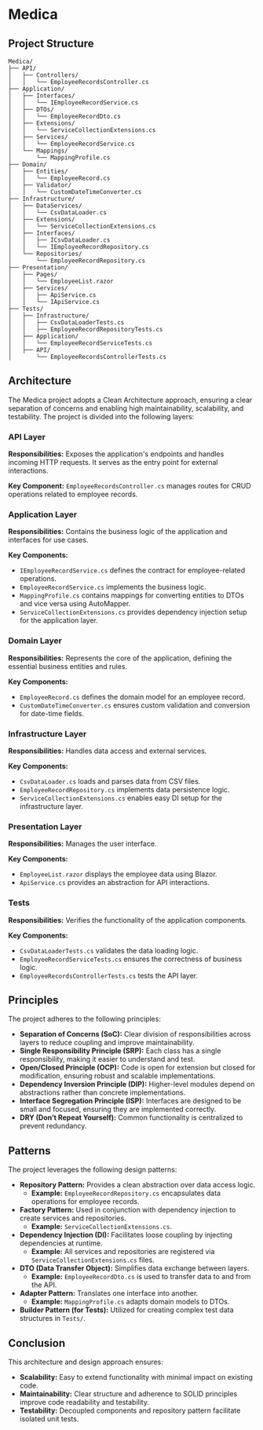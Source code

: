 # Medica

## Project Structure

```
Medica/
├── API/
│   ├── Controllers/
│   │   └── EmployeeRecordsController.cs
├── Application/
│   ├── Interfaces/
│   │   └── IEmployeeRecordService.cs
│   ├── DTOs/
│   │   └── EmployeeRecordDto.cs
│   ├── Extensions/
│   │   └── ServiceCollectionExtensions.cs
│   ├── Services/
│   │   └── EmployeeRecordService.cs
│   └── Mappings/
│       └── MappingProfile.cs
├── Domain/
│   ├── Entities/
│   │   └── EmployeeRecord.cs
│   ├── Validator/
│   │   └── CustomDateTimeConverter.cs
├── Infrastructure/
│   ├── DataServices/
│   │   └── CsvDataLoader.cs
│   ├── Extensions/
│   │   └── ServiceCollectionExtensions.cs
│   ├── Interfaces/
│   │   ├── ICsvDataLoader.cs
│   │   └── IEmployeeRecordRepository.cs
│   └── Repositories/
│       └── EmployeeRecordRepository.cs
├── Presentation/
│   ├── Pages/
│   │   └── EmployeeList.razor
│   ├── Services/
│   │   ├── ApiService.cs
│   │   └── IApiService.cs
├── Tests/
│   ├── Infrastructure/
│   │   ├── CsvDataLoaderTests.cs
│   │   ├── EmployeeRecordRepositoryTests.cs
│   ├── Application/
│   │   └── EmployeeRecordServiceTests.cs
│   ├── API/
│       └── EmployeeRecordsControllerTests.cs
```

## Architecture

The Medica project adopts a Clean Architecture approach, ensuring a clear separation of concerns and enabling high maintainability, scalability, and testability. The project is divided into the following layers:

### API Layer

**Responsibilities:** Exposes the application's endpoints and handles incoming HTTP requests. It serves as the entry point for external interactions.

**Key Component:** `EmployeeRecordsController.cs` manages routes for CRUD operations related to employee records.

### Application Layer

**Responsibilities:** Contains the business logic of the application and interfaces for use cases.

**Key Components:**

- `IEmployeeRecordService.cs` defines the contract for employee-related operations.
- `EmployeeRecordService.cs` implements the business logic.
- `MappingProfile.cs` contains mappings for converting entities to DTOs and vice versa using AutoMapper.
- `ServiceCollectionExtensions.cs` provides dependency injection setup for the application layer.

### Domain Layer

**Responsibilities:** Represents the core of the application, defining the essential business entities and rules.

**Key Components:**

- `EmployeeRecord.cs` defines the domain model for an employee record.
- `CustomDateTimeConverter.cs` ensures custom validation and conversion for date-time fields.

### Infrastructure Layer

**Responsibilities:** Handles data access and external services.

**Key Components:**

- `CsvDataLoader.cs` loads and parses data from CSV files.
- `EmployeeRecordRepository.cs` implements data persistence logic.
- `ServiceCollectionExtensions.cs` enables easy DI setup for the infrastructure layer.

### Presentation Layer

**Responsibilities:** Manages the user interface.

**Key Components:**

- `EmployeeList.razor` displays the employee data using Blazor.
- `ApiService.cs` provides an abstraction for API interactions.

### Tests

**Responsibilities:** Verifies the functionality of the application components.

**Key Components:**

- `CsvDataLoaderTests.cs` validates the data loading logic.
- `EmployeeRecordServiceTests.cs` ensures the correctness of business logic.
- `EmployeeRecordsControllerTests.cs` tests the API layer.

## Principles

The project adheres to the following principles:

- **Separation of Concerns (SoC):** Clear division of responsibilities across layers to reduce coupling and improve maintainability.
- **Single Responsibility Principle (SRP):** Each class has a single responsibility, making it easier to understand and test.
- **Open/Closed Principle (OCP):** Code is open for extension but closed for modification, ensuring robust and scalable implementations.
- **Dependency Inversion Principle (DIP):** Higher-level modules depend on abstractions rather than concrete implementations.
- **Interface Segregation Principle (ISP):** Interfaces are designed to be small and focused, ensuring they are implemented correctly.
- **DRY (Don’t Repeat Yourself):** Common functionality is centralized to prevent redundancy.

## Patterns

The project leverages the following design patterns:

- **Repository Pattern:** Provides a clean abstraction over data access logic.
  - **Example:** `EmployeeRecordRepository.cs` encapsulates data operations for employee records.
- **Factory Pattern:** Used in conjunction with dependency injection to create services and repositories.
  - **Example:** `ServiceCollectionExtensions.cs`.
- **Dependency Injection (DI):** Facilitates loose coupling by injecting dependencies at runtime.
  - **Example:** All services and repositories are registered via `ServiceCollectionExtensions.cs` files.
- **DTO (Data Transfer Object):** Simplifies data exchange between layers.
  - **Example:** `EmployeeRecordDto.cs` is used to transfer data to and from the API.
- **Adapter Pattern:** Translates one interface into another.
  - **Example:** `MappingProfile.cs` adapts domain models to DTOs.
- **Builder Pattern (for Tests):** Utilized for creating complex test data structures in `Tests/`.

## Conclusion

This architecture and design approach ensures:

- **Scalability:** Easy to extend functionality with minimal impact on existing code.
- **Maintainability:** Clear structure and adherence to SOLID principles improve code readability and testability.
- **Testability:** Decoupled components and repository pattern facilitate isolated unit tests.
